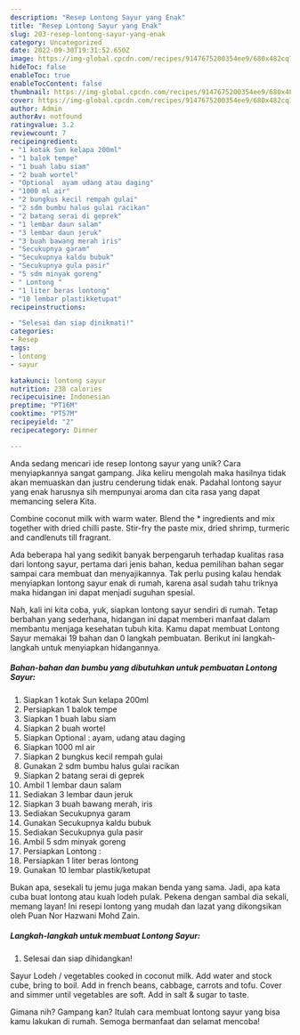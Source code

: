 ```yaml
---
description: "Resep Lontong Sayur yang Enak"
title: "Resep Lontong Sayur yang Enak"
slug: 203-resep-lontong-sayur-yang-enak
category: Uncategorized
date: 2022-09-30T19:31:52.650Z
image: https://img-global.cpcdn.com/recipes/9147675200354ee9/680x482cq70/lontong-sayur-foto-resep-utama.jpg
hideToc: false
enableToc: true
enableTocContent: false
thumbnail: https://img-global.cpcdn.com/recipes/9147675200354ee9/680x482cq70/lontong-sayur-foto-resep-utama.jpg
cover: https://img-global.cpcdn.com/recipes/9147675200354ee9/680x482cq70/lontong-sayur-foto-resep-utama.jpg
author: Admin
authorAv: notfound
ratingvalue: 3.2
reviewcount: 7
recipeingredient:
- "1 kotak Sun kelapa 200ml"
- "1 balok tempe"
- "1 buah labu siam"
- "2 buah wortel"
- "Optional  ayam udang atau daging"
- "1000 ml air"
- "2 bungkus kecil rempah gulai"
- "2 sdm bumbu halus gulai racikan"
- "2 batang serai di geprek"
- "1 lembar daun salam"
- "3 lembar daun jeruk"
- "3 buah bawang merah iris"
- "Secukupnya garam"
- "Secukupnya kaldu bubuk"
- "Secukupnya gula pasir"
- "5 sdm minyak goreng"
- " Lontong "
- "1 liter beras lontong"
- "10 lembar plastikketupat"
recipeinstructions:

- "Selesai dan siap dinikmati!"
categories:
- Resep
tags:
- lontong
- sayur

katakunci: lontong sayur 
nutrition: 238 calories
recipecuisine: Indonesian
preptime: "PT16M"
cooktime: "PT57M"
recipeyield: "2"
recipecategory: Dinner

---
```





Anda sedang mencari ide resep lontong sayur yang unik? Cara menyiapkannya sangat gampang. Jika keliru mengolah maka hasilnya tidak akan memuaskan dan justru cenderung tidak enak. Padahal lontong sayur yang enak harusnya sih mempunyai aroma dan cita rasa yang dapat memancing selera Kita.





Combine coconut milk with warm water. Blend the * ingredients and mix together with dried chilli paste. Stir-fry the paste mix, dried shrimp, turmeric and candlenuts till fragrant.

Ada beberapa hal yang sedikit banyak berpengaruh terhadap kualitas rasa dari lontong sayur, pertama dari jenis bahan, kedua pemilihan bahan segar sampai cara membuat dan menyajikannya. Tak perlu pusing kalau hendak menyiapkan lontong sayur enak di rumah, karena asal sudah tahu triknya maka hidangan ini dapat menjadi suguhan spesial.






Nah, kali ini kita coba, yuk, siapkan lontong sayur sendiri di rumah. Tetap berbahan yang sederhana, hidangan ini dapat memberi manfaat dalam membantu menjaga kesehatan tubuh kita. Kamu dapat membuat Lontong Sayur memakai 19 bahan dan 0 langkah pembuatan. Berikut ini langkah-langkah untuk menyiapkan hidangannya.

<!--inarticleads1-->

##### Bahan-bahan dan bumbu yang dibutuhkan untuk pembuatan Lontong Sayur:

1. Siapkan 1 kotak Sun kelapa 200ml
1. Persiapkan 1 balok tempe
1. Siapkan 1 buah labu siam
1. Siapkan 2 buah wortel
1. Siapkan Optional : ayam, udang atau daging
1. Siapkan 1000 ml air
1. Siapkan 2 bungkus kecil rempah gulai
1. Gunakan 2 sdm bumbu halus gulai racikan
1. Siapkan 2 batang serai di geprek
1. Ambil 1 lembar daun salam
1. Sediakan 3 lembar daun jeruk
1. Siapkan 3 buah bawang merah, iris
1. Sediakan Secukupnya garam
1. Gunakan Secukupnya kaldu bubuk
1. Sediakan Secukupnya gula pasir
1. Ambil 5 sdm minyak goreng
1. Persiapkan  Lontong :
1. Persiapkan 1 liter beras lontong
1. Gunakan 10 lembar plastik/ketupat


Bukan apa, sesekali tu jemu juga makan benda yang sama. Jadi, apa kata cuba buat lontong atau kuah lodeh pulak. Pekena dengan sambal dia sekali, memang layan! Ini resepi lontong yang mudah dan lazat yang dikongsikan oleh Puan Nor Hazwani Mohd Zain. 

<!--inarticleads2-->

##### Langkah-langkah untuk membuat Lontong Sayur:


1. Selesai dan siap dihidangkan!

Sayur Lodeh / vegetables cooked in coconut milk. Add water and stock cube, bring to boil. Add in french beans, cabbage, carrots and tofu. Cover and simmer until vegetables are soft. Add in salt &amp; sugar to taste. 

Gimana nih? Gampang kan? Itulah cara membuat lontong sayur yang bisa kamu lakukan di rumah. Semoga bermanfaat dan selamat mencoba!
